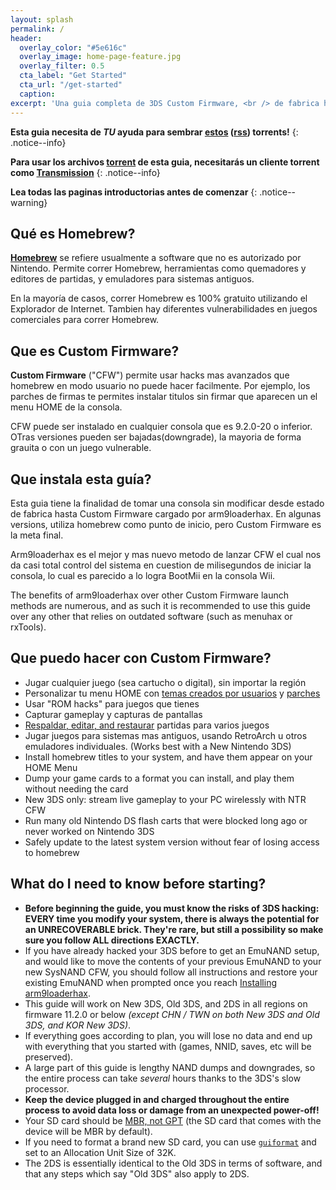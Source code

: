 ```yaml
---
layout: splash
permalink: /
header:
  overlay_color: "#5e616c"
  overlay_image: home-page-feature.jpg
  overlay_filter: 0.5
  cta_label: "Get Started"
  cta_url: "/get-started"
  caption:
excerpt: 'Una guia completa de 3DS Custom Firmware, <br /> de fabrica hasta arm9loaderhax.<br />'
---
```


**Esta guia necesita de *TU* ayuda para sembrar [estos](https://github.com/Plailect/Guide/archive/master.zip) ([rss](https://plailect.github.io/Guide/rss.xml)) torrents!**
{: .notice--info}

**Para usar los archivos [torrent](https://en.wikipedia.org/wiki/Torrent_file) de esta guia, necesitarás un cliente torrent como [Transmission](https://sourceforge.net/projects/trqtw/files/latest/download)**
{: .notice--info}

**Lea todas las paginas introductorias antes de comenzar**
{: .notice--warning}

## Qué es Homebrew?

[**Homebrew**](https://en.wikipedia.org/wiki/List_of_homebrew_video_games) se refiere usualmente a software que no es autorizado por Nintendo. Permite correr Homebrew, herramientas como quemadores y editores de partidas, y emuladores para sistemas antiguos.

En la mayoría de casos, correr Homebrew es 100% gratuito utilizando el Explorador de Internet. Tambien hay diferentes vulnerabilidades en juegos comerciales para correr Homebrew.

## Que es Custom Firmware?

**Custom Firmware** ("CFW") permite usar hacks mas avanzados que homebrew en modo usuario no puede hacer facilmente. Por ejemplo, los parches de firmas te permites instalar titulos sin firmar que aparecen un el menu HOME de la consola.

CFW puede ser instalado en cualquier consola que es 9.2.0-20 o inferior. OTras versiones pueden ser bajadas(downgrade), la mayoria de forma grauita o con un juego vulnerable.

## Que instala esta guía?

Esta guia tiene la finalidad de tomar una consola sin modificar desde estado de fabrica hasta Custom Firmware cargado por arm9loaderhax. En algunas versions, utiliza homebrew como punto de inicio, pero Custom Firmware es la meta final.

Arm9loaderhax es el mejor y mas nuevo metodo de lanzar CFW el cual nos da casi total control del sistema en cuestion de milisegundos de iniciar la consola, lo cual es parecido a lo logra BootMii en la consola Wii.

The benefits of arm9loaderhax over other Custom Firmware launch methods are numerous, and as such it is recommended to use this guide over any other that relies on outdated software (such as menuhax or rxTools).

## Que puedo hacer con Custom Firmware?

+ Jugar cualquier juego (sea cartucho o digital), sin importar la región
+ Personalizar tu menu HOME con [temas creados por usuarios](https://3dsthem.es/) y [parches](https://badges.3dsthem.es/)
+ Usar "ROM hacks" para juegos que tienes
+ Capturar gameplay y capturas de pantallas
+ [Respaldar, editar, and restaurar](https://gbatemp.net/threads/release-jks-savemanager-homebrew-cia-save-manager.413143/) partidas para varios juegos
+ Jugar juegos para sistemas mas antiguos, usando RetroArch u otros emuladores individuales. (Works best with a New Nintendo 3DS)
+ Install homebrew titles to your system, and have them appear on your HOME Menu
+ Dump your game cards to a format you can install, and play them without needing the card
+ New 3DS only: stream live gameplay to your PC wirelessly with NTR CFW
+ Run many old Nintendo DS flash carts that were blocked long ago or never worked on Nintendo 3DS
+ Safely update to the latest system version without fear of losing access to homebrew

## What do I need to know before starting?

+ **Before beginning the guide, you must know the risks of 3DS hacking: EVERY time you modify your system, there is always the potential for an UNRECOVERABLE brick. They're rare, but still a possibility so make sure you follow ALL directions EXACTLY.**
+ If you have already hacked your 3DS before to get an EmuNAND setup, and would like to move the contents of your previous EmuNAND to your new SysNAND CFW, you should follow all instructions and restore your existing EmuNAND when prompted once you reach [Installing arm9loaderhax](installing-arm9loaderhax).
+ This guide will work on New 3DS, Old 3DS, and 2DS in all regions on firmware 11.2.0 or below *(except CHN / TWN on both New 3DS and Old 3DS, and KOR New 3DS)*.
+ If everything goes according to plan, you will lose no data and end up with everything that you started with (games, NNID, saves, etc will be preserved).
+ A large part of this guide is lengthy NAND dumps and downgrades, so the entire process can take *several* hours thanks to the 3DS's slow processor.
+ **Keep the device plugged in and charged throughout the entire process to avoid data loss or damage from an unexpected power-off!**
+ Your SD card should be [MBR, not GPT](http://www.howtogeek.com/245610/) (the SD card that comes with the device will be MBR by default).
+ If you need to format a brand new SD card, you can use [`guiformat`](http://www.ridgecrop.demon.co.uk/index.htm?guiformat.htm) and set to an Allocation Unit Size of 32K.
+ The 2DS is essentially identical to the Old 3DS in terms of software, and that any steps which say "Old 3DS" also apply to 2DS.
